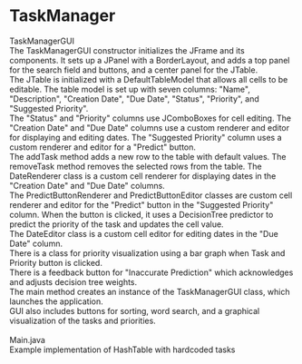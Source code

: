 # TaskManager
TaskManagerGUI
<br>
The TaskManagerGUI constructor initializes the JFrame and its components. It sets up a JPanel with a BorderLayout, and adds a top panel for the search field and buttons, and a center panel for the JTable.<br>
The JTable is initialized with a DefaultTableModel that allows all cells to be editable. The table model is set up with seven columns: "Name", "Description", "Creation Date", "Due Date", "Status", "Priority", and "Suggested Priority".<br>
The "Status" and "Priority" columns use JComboBoxes for cell editing. The "Creation Date" and "Due Date" columns use a custom renderer and editor for displaying and editing dates. The "Suggested Priority" column uses a custom renderer and editor for a "Predict" button.<br>
The addTask method adds a new row to the table with default values. The removeTask method removes the selected rows from the table.
The DateRenderer class is a custom cell renderer for displaying dates in the "Creation Date" and "Due Date" columns.<br>
The PredictButtonRenderer and PredictButtonEditor classes are custom cell renderer and editor for the "Predict" button in the "Suggested Priority" column. When the button is clicked, it uses a DecisionTree predictor to predict the priority of the task and updates the cell value.<br>
The DateEditor class is a custom cell editor for editing dates in the "Due Date" column.<br>
There is a class for priority visualization using a bar graph when Task and Priority button is clicked.<br>
There is a feedback button for "Inaccurate Prediction" which acknowledges and adjusts decision tree weights.<br>
The main method creates an instance of the TaskManagerGUI class, which launches the application.<br>
GUI also includes buttons for sorting, word search, and a graphical visualization of the tasks and priorities.<br>
<br>
Main.java<br>
Example implementation of HashTable with hardcoded tasks<br>

